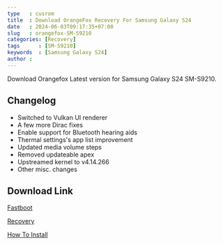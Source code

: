 ```yaml
---
type   : cusrom
title  : Download OrangeFox Recovery For Samsung Galaxy S24
date   : 2024-06-03T09:17:35+07:00
slug   : orangefox-SM-S9210
categories: [Recovery]
tags      : [SM-S9210]
keywords  : [Samsung Galaxy S24]
author : 
---
```


Download Orangefox Latest version for Samsung Galaxy S24 SM-S9210.

## Changelog
- Switched to Vulkan UI renderer
- A few more Dirac fixes
- Enable support for Bluetooth hearing aids
- Thermal settings's app list improvement
- Updated media volume steps
- Removed updateable apex
- Upstreamed kernel to v4.14.266
- Other misc. changes

## Download Link
[Fastboot](https://sourceforge.net/projects/sheshu/files/sky/OrangeFox/OrangeFox-Unofficial-sky_22_10_2023.img/download)

[Recovery](/)

[How To Install](https://wiki.orangefox.tech/en/guides/installing_orangefox)

